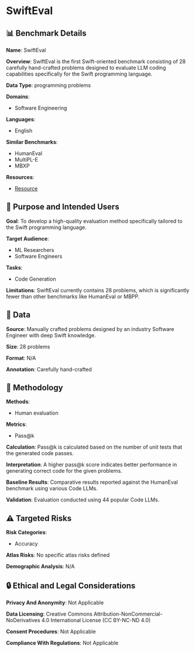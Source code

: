 # SwiftEval

## 📊 Benchmark Details

**Name**: SwiftEval

**Overview**: SwiftEval is the first Swift-oriented benchmark consisting of 28 carefully hand-crafted problems designed to evaluate LLM coding capabilities specifically for the Swift programming language.

**Data Type**: programming problems

**Domains**:
- Software Engineering

**Languages**:
- English

**Similar Benchmarks**:
- HumanEval
- MultiPL-E
- MBXP

**Resources**:
- [Resource](https://doi.org/10.5281/zenodo.14445601)

## 🎯 Purpose and Intended Users

**Goal**: To develop a high-quality evaluation method specifically tailored to the Swift programming language.

**Target Audience**:
- ML Researchers
- Software Engineers

**Tasks**:
- Code Generation

**Limitations**: SwiftEval currently contains 28 problems, which is significantly fewer than other benchmarks like HumanEval or MBPP.

## 💾 Data

**Source**: Manually crafted problems designed by an industry Software Engineer with deep Swift knowledge.

**Size**: 28 problems

**Format**: N/A

**Annotation**: Carefully hand-crafted

## 🔬 Methodology

**Methods**:
- Human evaluation

**Metrics**:
- Pass@k

**Calculation**: Pass@k is calculated based on the number of unit tests that the generated code passes.

**Interpretation**: A higher pass@k score indicates better performance in generating correct code for the given problems.

**Baseline Results**: Comparative results reported against the HumanEval benchmark using various Code LLMs.

**Validation**: Evaluation conducted using 44 popular Code LLMs.

## ⚠️ Targeted Risks

**Risk Categories**:
- Accuracy

**Atlas Risks**:
No specific atlas risks defined

**Demographic Analysis**: N/A

## 🔒 Ethical and Legal Considerations

**Privacy And Anonymity**: Not Applicable

**Data Licensing**: Creative Commons Attribution-NonCommercial-NoDerivatives 4.0 International License (CC BY-NC-ND 4.0)

**Consent Procedures**: Not Applicable

**Compliance With Regulations**: Not Applicable
